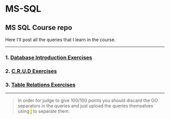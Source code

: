 # MS-SQL
## MS SQL Course repo
Here I'll post all the queries that I learn in the course.

---

### 1. [Database Introduction Exercises](https://github.com/HEMAndonov98/MS-SQL/tree/main/Database%20Introduction%20Exercise)
### 2. [C.R.U.D Exercises](https://github.com/HEMAndonov98/MS-SQL/tree/main/CRUD%20Exercise)
### 3. [Table Relations Exercises](https://github.com/HEMAndonov98/MS-SQL/tree/main/Table%20Relations%20Exercise)

---

> In order for judge to give 100/100 points you should discard the GO separators in the queries and just upload the queries themselves using <mark style="background-color: #FFFF00">;</mark> to separate them.